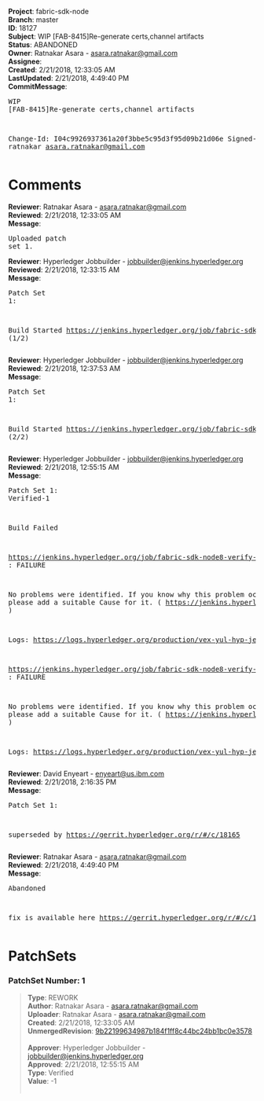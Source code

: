 <strong>Project</strong>: fabric-sdk-node<br><strong>Branch</strong>: master<br><strong>ID</strong>: 18127<br><strong>Subject</strong>: WIP [FAB-8415]Re-generate certs,channel artifacts<br><strong>Status</strong>: ABANDONED<br><strong>Owner</strong>: Ratnakar Asara - asara.ratnakar@gmail.com<br><strong>Assignee</strong>:<br><strong>Created</strong>: 2/21/2018, 12:33:05 AM<br><strong>LastUpdated</strong>: 2/21/2018, 4:49:40 PM<br><strong>CommitMessage</strong>:<br><pre>WIP [FAB-8415]Re-generate certs,channel artifacts

Change-Id: I04c9926937361a20f3bbe5c95d3f95d09b21d06e
Signed-off-by: ratnakar <asara.ratnakar@gmail.com>
</pre><h1>Comments</h1><strong>Reviewer</strong>: Ratnakar Asara - asara.ratnakar@gmail.com<br><strong>Reviewed</strong>: 2/21/2018, 12:33:05 AM<br><strong>Message</strong>: <pre>Uploaded patch set 1.</pre><strong>Reviewer</strong>: Hyperledger Jobbuilder - jobbuilder@jenkins.hyperledger.org<br><strong>Reviewed</strong>: 2/21/2018, 12:33:15 AM<br><strong>Message</strong>: <pre>Patch Set 1:

Build Started https://jenkins.hyperledger.org/job/fabric-sdk-node8-verify-s390x/219/ (1/2)</pre><strong>Reviewer</strong>: Hyperledger Jobbuilder - jobbuilder@jenkins.hyperledger.org<br><strong>Reviewed</strong>: 2/21/2018, 12:37:53 AM<br><strong>Message</strong>: <pre>Patch Set 1:

Build Started https://jenkins.hyperledger.org/job/fabric-sdk-node8-verify-x86_64/394/ (2/2)</pre><strong>Reviewer</strong>: Hyperledger Jobbuilder - jobbuilder@jenkins.hyperledger.org<br><strong>Reviewed</strong>: 2/21/2018, 12:55:15 AM<br><strong>Message</strong>: <pre>Patch Set 1: Verified-1

Build Failed 

https://jenkins.hyperledger.org/job/fabric-sdk-node8-verify-x86_64/394/ : FAILURE

No problems were identified. If you know why this problem occurred, please add a suitable Cause for it. ( https://jenkins.hyperledger.org/job/fabric-sdk-node8-verify-x86_64/394/ )

Logs: https://logs.hyperledger.org/production/vex-yul-hyp-jenkins-3/fabric-sdk-node8-verify-x86_64/394

https://jenkins.hyperledger.org/job/fabric-sdk-node8-verify-s390x/219/ : FAILURE

No problems were identified. If you know why this problem occurred, please add a suitable Cause for it. ( https://jenkins.hyperledger.org/job/fabric-sdk-node8-verify-s390x/219/ )

Logs: https://logs.hyperledger.org/production/vex-yul-hyp-jenkins-3/fabric-sdk-node8-verify-s390x/219</pre><strong>Reviewer</strong>: David Enyeart - enyeart@us.ibm.com<br><strong>Reviewed</strong>: 2/21/2018, 2:16:35 PM<br><strong>Message</strong>: <pre>Patch Set 1:

superseded by https://gerrit.hyperledger.org/r/#/c/18165</pre><strong>Reviewer</strong>: Ratnakar Asara - asara.ratnakar@gmail.com<br><strong>Reviewed</strong>: 2/21/2018, 4:49:40 PM<br><strong>Message</strong>: <pre>Abandoned

fix is available here https://gerrit.hyperledger.org/r/#/c/18165</pre><h1>PatchSets</h1><h3>PatchSet Number: 1</h3><blockquote><strong>Type</strong>: REWORK<br><strong>Author</strong>: Ratnakar Asara - asara.ratnakar@gmail.com<br><strong>Uploader</strong>: Ratnakar Asara - asara.ratnakar@gmail.com<br><strong>Created</strong>: 2/21/2018, 12:33:05 AM<br><strong>UnmergedRevision</strong>: [9b22199634987b184f1ff8c44bc24bb1bc0e3578](https://github.com/hyperledger-gerrit-archive/fabric-sdk-node/commit/9b22199634987b184f1ff8c44bc24bb1bc0e3578)<br><br><strong>Approver</strong>: Hyperledger Jobbuilder - jobbuilder@jenkins.hyperledger.org<br><strong>Approved</strong>: 2/21/2018, 12:55:15 AM<br><strong>Type</strong>: Verified<br><strong>Value</strong>: -1<br><br></blockquote>